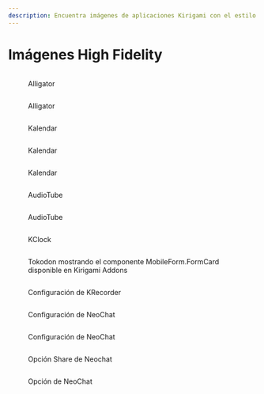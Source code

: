 ```yaml
---
description: Encuentra imágenes de aplicaciones Kirigami con el estilo Brisa.
---
```


# Imágenes High Fidelity

<figure><img src="../../.gitbook/assets/kirigami-04-alligator-desktop.png" alt=""><figcaption><p>Alligator</p></figcaption></figure>

<figure><img src="../../.gitbook/assets/kirigami-05-alligator-mobile.png" alt=""><figcaption><p>Alligator</p></figcaption></figure>

<figure><img src="../../.gitbook/assets/kirigami-23-image.png" alt=""><figcaption><p>Kalendar</p></figcaption></figure>

<figure><img src="../../.gitbook/assets/kirigami-21-image-12.png" alt=""><figcaption><p>Kalendar</p></figcaption></figure>

<figure><img src="../../.gitbook/assets/kirigami-17-mobile_view.png" alt=""><figcaption><p>Kalendar</p></figcaption></figure>

<figure><img src="../../.gitbook/assets/kirigami-01-audiotube-info.png" alt=""><figcaption><p>AudioTube</p></figcaption></figure>

<figure><img src="../../.gitbook/assets/kirigami-02-audiotube-search.png" alt=""><figcaption><p>AudioTube</p></figcaption></figure>

<figure><img src="../../.gitbook/assets/kirigami-18-kclock-mobile-alarms.png" alt=""><figcaption><p>KClock</p></figcaption></figure>

<figure><img src="../../.gitbook/assets/kirigami-06-kirigami-addons-about.png" alt=""><figcaption><p>Tokodon mostrando el componente MobileForm.FormCard disponible en Kirigami Addons</p></figcaption></figure>

<figure><img src="../../.gitbook/assets/kirigami-08-krecorder-4.png" alt=""><figcaption><p>Configuración de KRecorder</p></figcaption></figure>

<figure><img src="../../.gitbook/assets/kirigami-09-neochat-2 (1).png" alt=""><figcaption><p>Configuración de NeoChat</p></figcaption></figure>

<figure><img src="../../.gitbook/assets/kirigami-10-neochat-3.png" alt=""><figcaption><p>Configuración de NeoChat</p></figcaption></figure>

<figure><img src="../../.gitbook/assets/kirigami-13-neochat-share2.png" alt=""><figcaption><p>Opción Share de Neochat</p></figcaption></figure>

<figure><img src="../../.gitbook/assets/kirigami-12-neochat-share1.png" alt=""><figcaption><p>Opción de NeoChat</p></figcaption></figure>
